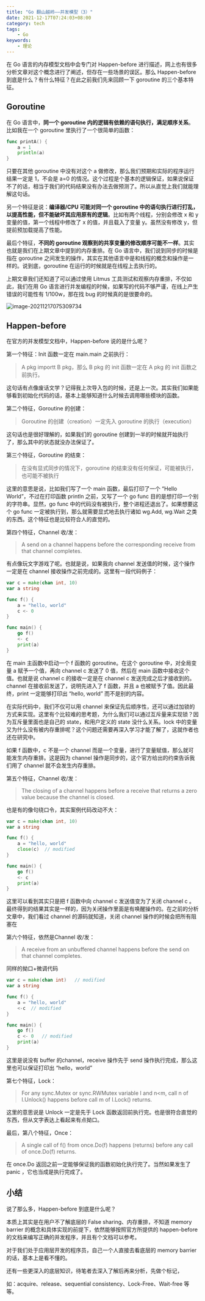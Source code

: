 ```yaml
---
title: "Go 翻山越岭——并发模型（3）"
date: 2021-12-17T07:24:03+08:00
category: tech
tags:
    - Go
keywords:
    - 理论
---
```


在 Go 语言的内存模型文档中会专门对 Happen-before 进行描述，网上也有很多分析文章对这个概念进行了阐述，但存在一些场景的误区。那么 Happen-before 到底是什么？有什么特征？在此之前我们先来回顾一下 goroutine 的三个基本特征。

## Goroutine 

在 Go 语言中，**同一个 goroutine 内的逻辑有依赖的语句执行，满足顺序关系**。比如我在一个 goroutine 里执行了一个很简单的函数：

```go
func printA() {
    a = 1
    println(a)
}
```

只要在其他 goroutine 中没有对这个 a 做修改，那么我们预期和实际的程序运行结果一定是 1，不会是 a=0 的情况。这个过程是个基本的逻辑保证，如果说保证不了的话，相当于我们的代码结果没有办法去做预测了。所以从直觉上我们就能理解这句话。



另一个特征是说：**编译器/CPU 可能对同一个 goroutine 中的语句执行进行打乱，以提高性能，但不能破坏其应用原有的逻辑**。比如有两个线程，分别会修改 x 和 y 变量的值，第一个线程中修改了 x 的值，并且载入了变量 y。虽然没有修改 y，但提前预加载提高了性能。



最后个特征，**不同的 goroutine 观察到的共享变量的修改顺序可能不一样**。其实也就是我们在上期文章中提到的内存重排。在 Go 语言中，我们说到同步的时候是指在 goroutine 之间发生的操作，其实在其他语言中是和线程的概念和操作是一样的。说到底，goroutine 在运行的时候就是在线程上去执行的。



上期文章我们还知道了可以通过使用 Litmus 工具测试和观察内存重排，不仅如此，我们在用 Go 语言进行并发编程的时候，如果写的代码不够严谨，在线上产生错误的可能性有 1/100w，那在找 bug 的时候真的是很要命的。 

![image-20211217075309734](https://cdn.jsdelivr.net/gh/JupiterXue/PictureBed/BlogImg/202112170753914.png)

## Happen-before

在官方的并发模型文档中，Happen-before 说的是什么呢？

第一个特征：Init 函数一定在 main.main 之前执行：

> A pkg importt B pkg，那么 B pkg 的 init 函数一定在 A pkg 的 init 函数之前执行。

这句话有点像废话文学？记得我上次导入包的时候，还是上一次。其实我们如果能够看到初始化代码的话，基本上能够知道什么时候去调用哪些模块的函数。



第二个特征，Goroutine 的创建：

> Goroutine 的创建（creation）一定先入 goroutine 的执行（execution）

这句话也是很好理解的，如果我们的 goroutine 创建到一半的时候就开始执行了，那么其中的状态就没办法保证了。



第三个特征，Goroutine 的结束：

> 在没有显式同步的情况下，goroutine 的结束没有任何保证，可能被执行，也可能不被执行

这里的意思是说，比如我们写了一个 main 函数，最后打印了一个 “Hello World”，不过在打印函数 println 之前，又写了一个 go func 目的是想打印一个别的字符串。显然，go func 中的代码没有被执行，整个进程还退出了。如果想要这个 go func 一定被执行到，那么就需要显式地去执行诸如 wg.Add, wg.Wait 之类的东西。这个特征也是比较符合人的直觉的。



第四个特征，Channel 收/发：

> A send on a channel happens before the corresponding receive from that channel completes.

有点像玩文字游戏了呢。也就是说，如果我向 channel 发送值的时候，这个操作一定是在 channel 接收操作之前完成的。这里有一段代码例子：

```go
var c = make(chan int, 10)
var a string

func f() {
    a = "hello, world"
    c <- 0
}

func main() {
    go f()
    <- c
    print(a)
}
```

在 main 主函数中启动一个 f 函数的 goroutine。在这个 goroutine 中，对全局变量 a 赋予一个值，再向 channel c 发送了 0 值，然后在 main 函数中接收这个值。也就是说 channel c 的接收一定是在 channel c 发送完成之后才接收到的。channel 在接收前发送了，说明先进入了 f 函数，并且 a 也被赋予了值。因此最终，print 一定能够打印出 “hello, world” 而不是别的内容。



在实际代码中，我们不仅可以用 channel 来保证先后顺序性，还可以通过加锁的方式来实现。这里有个比较难的思考题，为什么我们可以通过互斥量来实现锁？因为互斥量里面也是自己的 state，和用户定义的 state 没什么关系。lock 中的变量又为什么没有被内存重排呢？这个问题还需要再深入学习才能了解了，这就作者也还在研究中。



如果 f 函数中，c 不是一个 channel 而是一个变量，进行了变量赋值，那么就可能发生内存重排。这是因为 channel 操作是同步的，这个官方给出的约束告诉我们用了 channel 就不会发生内存重排。



第五个特征，Channel 收/发：

> The closing of a channel happens before a receive that returns a zero value because the channel is closed.

也是有的像句绕口令，其实案例代码改动不大：

```go
var c = make(chan int, 10)
var a string

func f() {
    a = "hello, world"
    close(c)  // modified
}

func main() {
    go f()
    <- c
    print(a)
}
```

这里可以看到其实只是把 f 函数中向 channel c 发送值变为了关闭 channel c 。最终得到的结果其实是一样的，因为关闭操作里面是有唤醒操作的。在之前的分析文章中，我们看过 channel 的源码就知道，关闭 channel 操作的时候会把所有阻塞在



第六个特征，依然是Channel 收/发：

> A receive from an unbuffered channel happens before the send on that channel completes.

同样的拗口+微调代码

```go
var c = make(chan int)   // modified
var a string

func f() {
    a = "hello, world"
    <-c  // modified
}

func main() {
    go f()
    c <- 0   // modified
    print(a)
}
```

这里是说没有 buffer 的channel，receive 操作先于 send 操作执行完成，那么这里也可以保证打印出 “hello，world”



第七个特征，Lock：

> For any sync.Mutex or sync.RWMutex variable I and n<m, call n of I.Unlock() happens before call m of I.Lock() returns.

这里的意思说是 Unlock 一定是先于 Lock 函数返回前执行完。也是很符合直觉的东西，但从文字表达上看起来有点拗口。



最后，第八个特征，Once：

> A single call of f() from once.Do(f) happens (returns) before any call of once.Do(f) returns.

在 once.Do 返回之前一定能够保证我的函数初始化执行完了。当然如果发生了 panic ，它也当成是执行完成了。

## 小结

说了那么多，Happen-before 到底是什么呢？



本质上其实是在用户不了解底层的 False sharing、内存重排，不知道 memory barrier 的概念和具体实现的前提下，依然能够按照官方所提供的 happen-before 的文档来编写正确的并发程序，并且有个文档可以参考。



对于我们处于应用层开发的程序员，自己一个人直接去看底层的 memory barrier  的话，基本上是看不懂的。



还有一些更深入的底层知识，待笔者去深入了解后再来分析，先做个标记，

如：acquire、release、sequential consistency、Lock-Free、Wait-free 等等。
